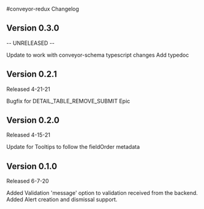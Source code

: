 #conveyor-redux Changelog
## Version 0.3.0

-- UNRELEASED --

Update to work with conveyor-schema typescript changes
Add typedoc

## Version 0.2.1

Released 4-21-21

Bugfix for DETAIL_TABLE_REMOVE_SUBMIT Epic

## Version 0.2.0

Released 4-15-21

Update for Tooltips to follow the fieldOrder metadata

## Version 0.1.0

Released 6-7-20

Added Validation 'message' option to validation received from the backend.
Added Alert creation and dismissal support.
